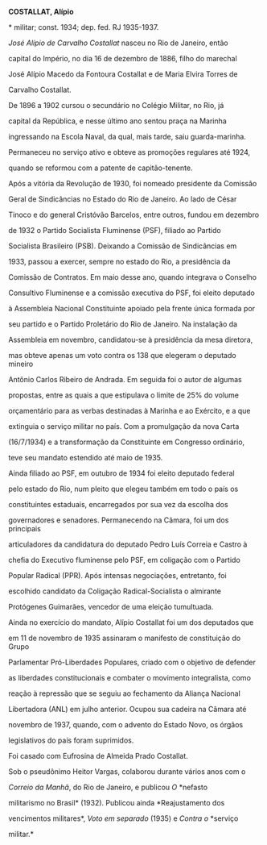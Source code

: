 **COSTALLAT, Alípio**



\* militar; const. 1934; dep. fed. RJ 1935-1937.



*José Alípio de Carvalho Costallat* nasceu no Rio de Janeiro, então

capital do Império, no dia 16 de dezembro de 1886, filho do marechal

José Alípio Macedo da Fontoura Costallat e de Maria Elvira Torres de

Carvalho Costallat.



De 1896 a 1902 cursou o secundário no Colégio Militar, no Rio, já

capital da República, e nesse último ano sentou praça na Marinha

ingressando na Escola Naval, da qual, mais tarde, saiu guarda-marinha.

Permaneceu no serviço ativo e obteve as promoções regulares até 1924,

quando se reformou com a patente de capitão-tenente.



Após a vitória da Revolução de 1930, foi nomeado presidente da Comissão

Geral de Sindicâncias no Estado do Rio de Janeiro. Ao lado de César

Tinoco e do general Cristóvão Barcelos, entre outros, fundou em dezembro

de 1932 o Partido Socialista Fluminense (PSF), filiado ao Partido

Socialista Brasileiro (PSB). Deixando a Comissão de Sindicâncias em

1933, passou a exercer, sempre no estado do Rio, a presidência da

Comissão de Contratos. Em maio desse ano, quando integrava o Conselho

Consultivo Fluminense e a comissão executiva do PSF, foi eleito deputado

à Assembleia Nacional Constituinte apoiado pela frente única formada por

seu partido e o Partido Proletário do Rio de Janeiro. Na instalação da

Assembleia em novembro, candidatou-se à presidência da mesa diretora,

mas obteve apenas um voto contra os 138 que elegeram o deputado mineiro

Antônio Carlos Ribeiro de Andrada. Em seguida foi o autor de algumas

propostas, entre as quais a que estipulava o limite de 25% do volume

orçamentário para as verbas destinadas à Marinha e ao Exército, e a que

extinguia o serviço militar no país. Com a promulgação da nova Carta

(16/7/1934) e a transformação da Constituinte em Congresso ordinário,

teve seu mandato estendido até maio de 1935.



Ainda filiado ao PSF, em outubro de 1934 foi eleito deputado federal

pelo estado do Rio, num pleito que elegeu também em todo o país os

constituintes estaduais, encarregados por sua vez da escolha dos

governadores e senadores. Permanecendo na Câmara, foi um dos principais

articuladores da candidatura do deputado Pedro Luís Correia e Castro à

chefia do Executivo fluminense pelo PSF, em coligação com o Partido

Popular Radical (PPR). Após intensas negociações, entretanto, foi

escolhido candidato da Coligação Radical-Socialista o almirante

Protógenes Guimarães, vencedor de uma eleição tumultuada.



Ainda no exercício do mandato, Alípio Costallat foi um dos deputados que

em 11 de novembro de 1935 assinaram o manifesto de constituição do Grupo

Parlamentar Pró-Liberdades Populares, criado com o objetivo de defender

as liberdades constitucionais e combater o movimento integralista, como

reação à repressão que se seguiu ao fechamento da Aliança Nacional

Libertadora (ANL) em julho anterior. Ocupou sua cadeira na Câmara até

novembro de 1937, quando, com o advento do Estado Novo, os órgãos

legislativos do país foram suprimidos.



Foi casado com Eufrosina de Almeida Prado Costallat.



Sob o pseudônimo Heitor Vargas, colaborou durante vários anos com o

*Correio da* *Manhã*, do Rio de Janeiro, e publicou *O* *nefasto

militarismo no Brasil* (1932). Publicou ainda *Reajustamento dos

vencimentos militares*, *Voto em separado* (1935) e *Contra o* *serviço

militar.*



